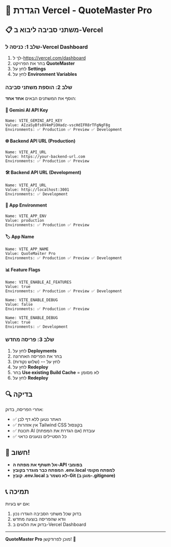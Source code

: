# 🚀 הגדרת Vercel - QuoteMaster Pro

## 📋 משתני סביבה ליבוא ב-Vercel

### שלב 1: כניסה ל-Vercel Dashboard
1. לך ל-https://vercel.com/dashboard
2. בחר את הפרויקט **QuoteMaster**
3. לחץ על **Settings**
4. לחץ על **Environment Variables**

### שלב 2: הוספת משתני סביבה

הוסף את המשתנים הבאים **אחד אחד**:

#### 🔑 Gemini AI API Key
```
Name: VITE_GEMINI_API_KEY
Value: AIzaSyBfs0V4mPiOHadz-vscHdIFR8rTFgNgF8g
Environments: ✅ Production ✅ Preview ✅ Development
```

#### 🌐 Backend API URL (Production)
```
Name: VITE_API_URL
Value: https://your-backend-url.com
Environments: ✅ Production ✅ Preview
```

#### 🛠️ Backend API URL (Development)
```
Name: VITE_API_URL
Value: http://localhost:3001
Environments: ✅ Development
```

#### 📱 App Environment
```
Name: VITE_APP_ENV
Value: production
Environments: ✅ Production ✅ Preview
```

#### 🏷️ App Name
```
Name: VITE_APP_NAME
Value: QuoteMaster Pro
Environments: ✅ Production ✅ Preview ✅ Development
```

#### 📊 Feature Flags
```
Name: VITE_ENABLE_AI_FEATURES
Value: true
Environments: ✅ Production ✅ Preview ✅ Development
```

```
Name: VITE_ENABLE_DEBUG
Value: false
Environments: ✅ Production ✅ Preview
```

```
Name: VITE_ENABLE_DEBUG
Value: true
Environments: ✅ Development
```

### שלב 3: פריסה מחדש
1. לחץ על **Deployments**
2. בחר את הפריסה האחרונה
3. לחץ על **⋯** (שלוש נקודות)
4. לחץ על **Redeploy**
5. בחר **Use existing Build Cache** = לא מסומן
6. לחץ על **Redeploy**

## 🔍 בדיקה

אחרי הפריסה, בדוק:
- ✅ האתר נטען ללא דף לבן
- ✅ אין אזהרות Tailwind CSS בקונסול
- ✅ תכונת AI עובדת (אם הגדרת את המפתח)
- ✅ כל הסטיילים נטענים כראוי

## 🚨 חשוב!

- **אל תשתף את מפתח ה-API בפומבי**
- **המפתח כבר מוגדר בקובץ .env.local למפתח מקומי**
- **קובץ .env.local לא נשמר ב-Git (מוגן ב-.gitignore)**

## 📞 תמיכה

אם יש בעיות:
1. בדוק שכל משתני הסביבה הוגדרו נכון
2. וודא שהפריסה בוצעה מחדש
3. בדוק את הלוגים ב-Vercel Dashboard

---

**QuoteMaster Pro** מוכן לפרודקשן! 🎉
